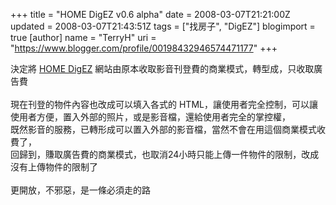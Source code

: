 +++
title = "HOME DigEZ v0.6 alpha"
date = 2008-03-07T21:21:00Z
updated = 2008-03-07T21:43:51Z
tags = ["找房子", "DigEZ"]
blogimport = true 
[author]
	name = "TerryH"
	uri = "https://www.blogger.com/profile/00198432946574471177"
+++

決定將 <a href="http://home.digez.com/">HOME DigEZ</a> 網站由原本收取影音刊登費的商業模式，轉型成，只收取廣告費<br /><br />現在刊登的物件內容也改成可以填入各式的 HTML，讓使用者完全控制，可以讓使用者方便，置入外部的照片，或是影音檔，還給使用者完全的掌控權，<br />既然影音的服務，已轉形成可以置入外部的影音檔，當然不會在用這個商業模式收費了，<br />回歸到，賺取廣告費的商業模式，也取消24小時只能上傳一件物件的限制，改成沒有上傳物件的限制了<br /><br />更開放，不邪惡，是一條必須走的路
